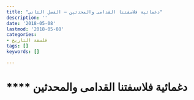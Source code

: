 ```yaml
---
title: "دغمائية فلاسفتنا القدامى والمحدثين – الفصل الثاني"
description: ''
date: '2018-05-08'
lastmod: '2018-05-08'
categories:
- فلسفة التاريخ
tags: []
keywords: []

---
```

# **** **دغمائية** فلاسفتنا القدامى والمحدثين

###